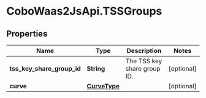 # CoboWaas2JsApi.TSSGroups

## Properties

Name | Type | Description | Notes
------------ | ------------- | ------------- | -------------
**tss_key_share_group_id** | **String** | The TSS key share group ID. | [optional] 
**curve** | [**CurveType**](CurveType.md) |  | [optional] 


